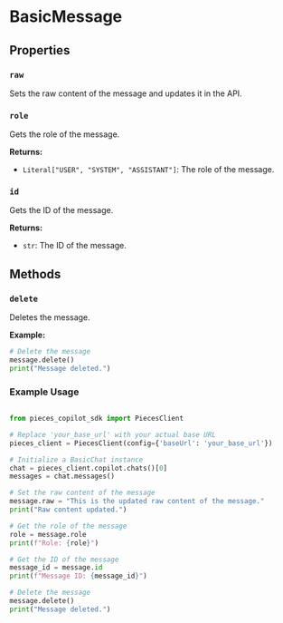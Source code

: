# BasicMessage

## Properties

### `raw`

Sets the raw content of the message and updates it in the API.

### `role`

Gets the role of the message.

**Returns:**
- `Literal["USER", "SYSTEM", "ASSISTANT"]`: The role of the message.

### `id`

Gets the ID of the message.

**Returns:**
- `str`: The ID of the message.


## Methods
### `delete`

Deletes the message.

**Example:**
```python
# Delete the message
message.delete()
print("Message deleted.")
```

### Example Usage

```python

from pieces_copilot_sdk import PiecesClient

# Replace 'your_base_url' with your actual base URL
pieces_client = PiecesClient(config={'baseUrl': 'your_base_url'})

# Initialize a BasicChat instance
chat = pieces_client.copilot.chats()[0]
messages = chat.messages()

# Set the raw content of the message
message.raw = "This is the updated raw content of the message."
print("Raw content updated.")

# Get the role of the message
role = message.role
print(f"Role: {role}")

# Get the ID of the message
message_id = message.id
print(f"Message ID: {message_id}")

# Delete the message
message.delete()
print("Message deleted.")
```
